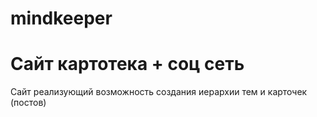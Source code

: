 # mindkeeper

# Сайт картотека + соц сеть

Сайт реализующий возможность создания иерархии тем и карточек (постов)